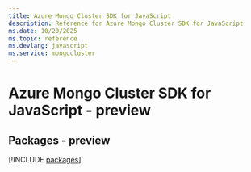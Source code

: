 ```yaml
---
title: Azure Mongo Cluster SDK for JavaScript
description: Reference for Azure Mongo Cluster SDK for JavaScript
ms.date: 10/20/2025
ms.topic: reference
ms.devlang: javascript
ms.service: mongocluster
---
```

# Azure Mongo Cluster SDK for JavaScript - preview
## Packages - preview
[!INCLUDE [packages](mongo-cluster-index.md)]
